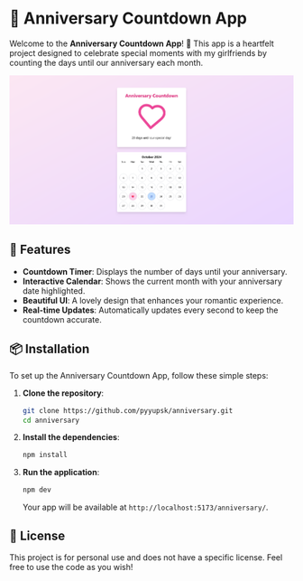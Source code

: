 # 💖 Anniversary Countdown App

Welcome to the **Anniversary Countdown App**! 🎉 This app is a heartfelt project
designed to celebrate special moments with my girlfriends by counting the days
until our anniversary each month.

![Anniversary Countdown](.github/assets/preview.png)

## 🚀 Features

- **Countdown Timer**: Displays the number of days until your anniversary.
- **Interactive Calendar**: Shows the current month with your anniversary date
  highlighted.
- **Beautiful UI**: A lovely design that enhances your romantic experience.
- **Real-time Updates**: Automatically updates every second to keep the
  countdown accurate.

## 📦 Installation

To set up the Anniversary Countdown App, follow these simple steps:

1. **Clone the repository**:

   ```bash
   git clone https://github.com/pyyupsk/anniversary.git
   cd anniversary
   ```

2. **Install the dependencies**:

   ```bash
   npm install
   ```

3. **Run the application**:

   ```bash
   npm dev
   ```

   Your app will be available at `http://localhost:5173/anniversary/`.

## 📜 License

This project is for personal use and does not have a specific license. Feel free
to use the code as you wish!
